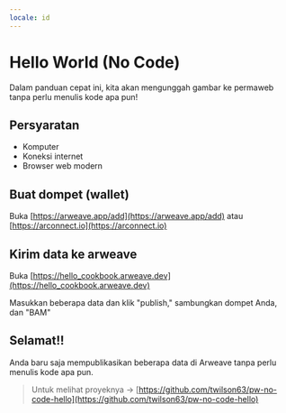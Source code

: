 ```yaml
---
locale: id
---
```


# Hello World (No Code)

Dalam panduan cepat ini, kita akan mengunggah gambar ke permaweb tanpa perlu menulis kode apa pun!

## Persyaratan

* Komputer
* Koneksi internet
* Browser web modern

## Buat dompet (wallet)

Buka [https://arweave.app/add](https://arweave.app/add) atau [https://arconnect.io](https://arconnect.io)

## Kirim data ke arweave

Buka [https://hello_cookbook.arweave.dev](https://hello_cookbook.arweave.dev)

Masukkan beberapa data dan klik "publish," sambungkan dompet Anda, dan "BAM"

## Selamat!!

Anda baru saja mempublikasikan beberapa data di Arweave tanpa perlu menulis kode apa pun.

> Untuk melihat proyeknya -> [https://github.com/twilson63/pw-no-code-hello](https://github.com/twilson63/pw-no-code-hello)
